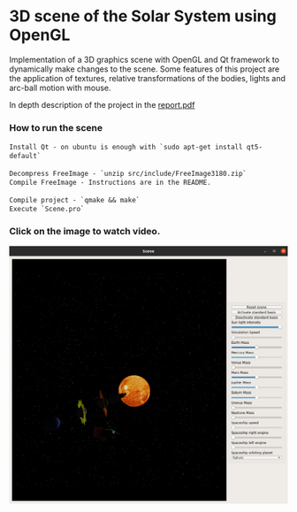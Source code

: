 # 3D scene of the Solar System using OpenGL

Implementation of a 3D graphics scene with OpenGL and Qt framework to dynamically make changes to the scene. Some features of this project are the application of textures, relative transformations of the bodies, lights and arc-ball motion with mouse.

In depth description of the project in the [report.pdf](https://github.com/jucamohedano/opengl-scene/blob/master/docs/report.pdf)


### How to run the scene

    Install Qt - on ubuntu is enough with `sudo apt-get install qt5-default`
    
    Decompress FreeImage - `unzip src/include/FreeImage3180.zip` 
    Compile FreeImage - Instructions are in the README.

    Compile project - `qmake && make`
    Execute `Scene.pro`


### Click on the image to watch video.

[![Watch the video](https://raw.githubusercontent.com/jucamohedano/opengl-scene/master/doc/finalScene.png)](https://www.youtube.com/watch?v=0rLoSbXruZY&t=6s)
